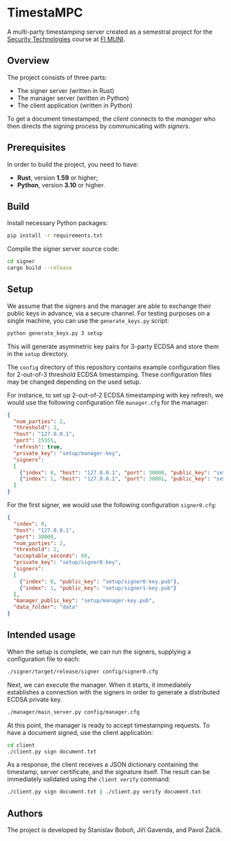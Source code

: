 # TimestaMPC
A multi-party timestamping server created as a semestral project for the
[Security Technologies](https://is.muni.cz/predmet/fi/jaro2022/PV204) course
at [FI MUNI](https://www.fi.muni.cz/).

## Overview
The project consists of three parts:
- The signer server (written in Rust)
- The manager server (written in Python)
- The client application (written in Python)

To get a document timestamped, the _client_ connects to the _manager_
who then directs the signing process by communicating with _signers_.

## Prerequisites
In order to build the project, you need to have:
- **Rust**, version **1.59** or higher;
- **Python**, version **3.10** or higher.

## Build
Install necessary Python packages:
```bash
pip install -r requirements.txt
```
Compile the signer server source code:
```bash
cd signer
cargo build --release
```

## Setup
We assume that the signers and the manager are able to exchange their public
keys in advance, via a secure channel. For testing purposes on a single machine,
you can use the `generate_keys.py` script:
```bash
python generate_keys.py 3 setup
```
This will generate asymmetric key pairs for 3-party ECDSA and store them in
the `setup` directory.

The `config` directory of this repository contains example configuration files
for 2-out-of-3 threshold ECDSA timestamping. These configuration files may be
changed depending on the used setup.

For instance, to set up 2-out-of-2 ECDSA timestamping with key refresh, we would
use the following configuration file `manager.cfg` for the manager:
```json
{
  "num_parties": 2,
  "threshold": 2,
  "host": "127.0.0.1",
  "port": 15555,
  "refresh": true,
  "private_key": "setup/manager-key",
  "signers":
  [
    {"index": 0, "host": "127.0.0.1", "port": 30000, "public_key": "setup/signer0-key.pub"},
    {"index": 1, "host": "127.0.0.1", "port": 30001, "public_key": "setup/signer1-key.pub"}
  ]
}
```
For the first signer, we would use the following configuration `signer0.cfg`:
```json
{
  "index": 0,
  "host": "127.0.0.1",
  "port": 30000,
  "num_parties": 2,
  "threshold": 2,
  "acceptable_seconds": 60,
  "private_key": "setup/signer0-key",
  "signers":
  [
    {"index": 0, "public_key": "setup/signer0-key.pub"},
    {"index": 1, "public_key": "setup/signer1-key.pub"}
  ],
  "manager_public_key": "setup/manager-key.pub",
  "data_folder": "data"
}
```

## Intended usage

When the setup is complete, we can run the signers, supplying a configuration file
to each:
```bash
./signer/target/release/signer config/signer0.cfg
```
Next, we can execute the manager. When it starts, it immediately establishes a
connection with the signers in order to generate a distributed ECDSA private key.
```bash
./manager/main_server.py config/manager.cfg
```

At this point, the manager is ready to accept timestamping requests. To have
a document signed, use the client application:
```bash
cd client
./client.py sign document.txt
```
As a response, the client receives a JSON dictionary containing the timestamp,
server certificate, and the signature itself. The result can be immediately
validated using the `client verify` command:
```bash
./client.py sign document.txt | ./client.py verify document.txt
```

## Authors
The project is developed by Stanislav Boboň, Jiří Gavenda, and Pavol Žáčik.
